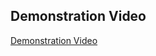 ## Demonstration Video

<a href="Demonstration%20Video.mp4" target="_blank">Demonstration Video</a>


